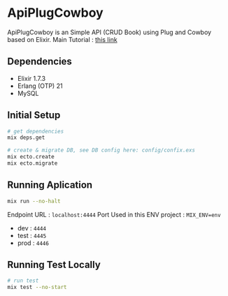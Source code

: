 # ApiPlugCowboy

ApiPlugCowboy is an Simple API (CRUD Book) using Plug and Cowboy based on Elixir.
Main Tutorial : [this link](https://dev.to/jonlunsford/elixir-building-a-small-json-endpoint-with-plug-cowboy-and-poison-1826)

## Dependencies

- Elixir 1.7.3
- Erlang (OTP) 21
- MySQL

## Initial Setup

```bash
# get dependencies
mix deps.get

# create & migrate DB, see DB config here: config/confix.exs
mix ecto.create
mix ecto.migrate
```

## Running Aplication

```bash
mix run --no-halt
```
Endpoint URL : `localhost:4444`
Port Used in this ENV project : `MIX_ENV=env`
- dev : `4444`
- test : `4445`
- prod : `4446`

## Running Test Locally

```bash
# run test
mix test --no-start
```